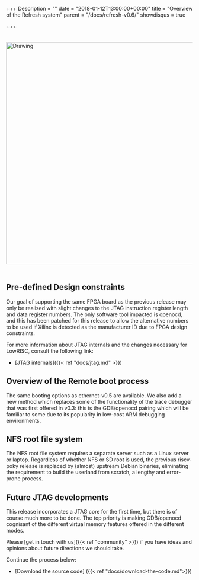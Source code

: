 +++
Description = ""
date = "2018-01-12T13:00:00+00:00"
title = "Overview of the Refresh system"
parent = "/docs/refresh-v0.6/"
showdisqus = true

+++

<a name="figure-overview"></a>
<img src="figures/lowRISC_tag.png" alt="Drawing" style="width: 600px; padding: 20px 0px;"/>

## Pre-defined Design constraints

Our goal of supporting the same FPGA board as the previous release
may only be realised with slight changes to the JTAG instruction register length and data register numbers.
The only software tool impacted is openocd, and this has been patched for this release to allow the alternative
numbers to be used if Xilinx is detected as the manufacturer ID
due to FPGA design constraints.

For more information about JTAG internals and the changes necessary for LowRISC, consult the following link:

* [JTAG internals]({{< ref "docs/jtag.md" >}})

## Overview of the Remote boot process

The same booting options as ethernet-v0.5 are available. We also add a new method which replaces
some of the functionality of the trace debugger that was first offered in v0.3: this is the GDB/openocd pairing
which will be familiar to some due to its popularity in low-cost ARM debugging environments.

## NFS root file system

The NFS root file system requires a separate server such as a Linux server or laptop. Regardless of whether
NFS or SD root is used, the previous riscv-poky release is replaced by (almost) upstream Debian binaries,
eliminating the requirement to build the userland from scratch, a lengthy and error-prone process.

## Future JTAG developments

This release incorporates a JTAG core for the first time, but there is of
course much more to be done. The top priority is making GDB/openocd cognisant of the
different virtual memory features offered in the different modes.

Please [get in touch with us]({{< ref "community" >}}) if you have ideas
and opinions about future directions we should take.

Continue the process below:

* [Download the source code] ({{< ref "docs/download-the-code.md">}})
